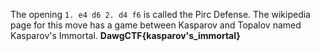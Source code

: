 The opening `1. e4 d6 2. d4 f6` is called the Pirc Defense. The wikipedia page for this move has a game between Kasparov and Topalov named Kasparov's Immortal. 
**DawgCTF{kasparov's_immortal}**
